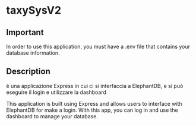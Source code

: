 # taxySysV2

## Important
In order to use this application, you must have a .env file that contains your database information.

## Description
è una applicazione Express in cui ci si interfaccia a ElephantDB, e si può eseguire il login e utilizzare la dashboard

This application is built using Express and allows users to interface with ElephantDB for make a login. With this app, you can log in and use the dashboard to manage your database.
